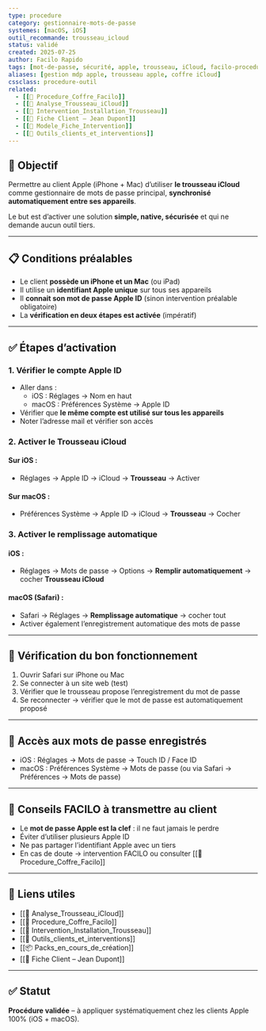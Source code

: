 ```yaml
---
type: procedure
category: gestionnaire-mots-de-passe
systemes: [macOS, iOS]
outil_recommande: trousseau_icloud
status: validé
created: 2025-07-25
author: Facilo Rapido
tags: [mot-de-passe, sécurité, apple, trousseau, iCloud, facilo-procedure]
aliases: [gestion mdp apple, trousseau apple, coffre iCloud]
cssclass: procedure-outil
related:
  - [[📄 Procedure_Coffre_Facilo]]
  - [[📄 Analyse_Trousseau_iCloud]]
  - [[📄 Intervention_Installation_Trousseau]]
  - [[📄 Fiche Client – Jean Dupont]]
  - [[📄 Modele_Fiche_Intervention]]
  - [[🧰 Outils_clients_et_interventions]]
---
```


## 🎯 Objectif
Permettre au client Apple (iPhone + Mac) d’utiliser **le trousseau iCloud** comme gestionnaire de mots de passe principal, **synchronisé automatiquement entre ses appareils**.

Le but est d’activer une solution **simple, native, sécurisée** et qui ne demande aucun outil tiers.

---

## 📋 Conditions préalables
- Le client **possède un iPhone et un Mac** (ou iPad)
- Il utilise un **identifiant Apple unique** sur tous ses appareils
- Il **connait son mot de passe Apple ID** (sinon intervention préalable obligatoire)
- La **vérification en deux étapes est activée** (impératif)

---

## ✅ Étapes d’activation

### 1. Vérifier le compte Apple ID
- Aller dans :  
  - iOS : Réglages → Nom en haut  
  - macOS : Préférences Système → Apple ID  
- Vérifier que **le même compte est utilisé sur tous les appareils**
- Noter l’adresse mail et vérifier son accès

### 2. Activer le Trousseau iCloud
#### Sur iOS :
- Réglages → Apple ID → iCloud → **Trousseau** → Activer

#### Sur macOS :
- Préférences Système → Apple ID → iCloud → **Trousseau** → Cocher

### 3. Activer le remplissage automatique
#### iOS :
- Réglages → Mots de passe → Options → **Remplir automatiquement** → cocher **Trousseau iCloud**

#### macOS (Safari) :
- Safari → Réglages → **Remplissage automatique** → cocher tout
- Activer également l’enregistrement automatique des mots de passe

---

## 🧪 Vérification du bon fonctionnement
1. Ouvrir Safari sur iPhone ou Mac
2. Se connecter à un site web (test)
3. Vérifier que le trousseau propose l’enregistrement du mot de passe
4. Se reconnecter → vérifier que le mot de passe est automatiquement proposé

---

## 📎 Accès aux mots de passe enregistrés
- iOS : Réglages → Mots de passe → Touch ID / Face ID
- macOS : Préférences Système → Mots de passe (ou via Safari → Préférences → Mots de passe)

---

## 🧠 Conseils FACILO à transmettre au client
- Le **mot de passe Apple est la clef** : il ne faut jamais le perdre
- Éviter d’utiliser plusieurs Apple ID
- Ne pas partager l’identifiant Apple avec un tiers
- En cas de doute → intervention FACILO ou consulter [[📄 Procedure_Coffre_Facilo]]

---

## 🔁 Liens utiles
- [[📄 Analyse_Trousseau_iCloud]]
- [[📄 Procedure_Coffre_Facilo]]
- [[📄 Intervention_Installation_Trousseau]]
- [[🧰 Outils_clients_et_interventions]]
- [[📦 Packs_en_cours_de_création]]
- [[📄 Fiche Client – Jean Dupont]]

---

## ✅ Statut
**Procédure validée** – à appliquer systématiquement chez les clients Apple 100% (iOS + macOS).